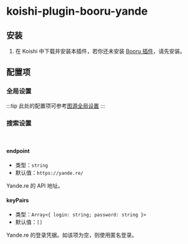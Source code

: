# koishi-plugin-booru-yande

## 安装

1. 在 Koishi 中下载并安装本插件，若你还未安装 [Booru 插件](../index.md)，请先安装。

## 配置项

### 全局设置

:::tip
此处的配置项可参考[图源全局设置](../config#global-settings)
:::

### 搜索设置

<br>

#### endpoint

- 类型：`string`
- 默认值：`https://yande.re/`

Yande.re 的 API 地址。

#### keyPairs

- 类型：`Array<{ login: string; password: string }>`
- 默认值：`[]`

Yande.re 的登录凭据。如该项为空，则使用匿名登录。
